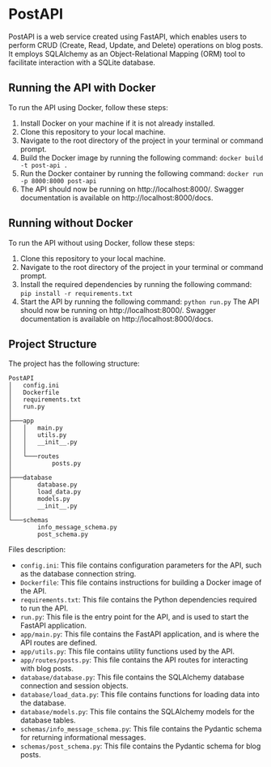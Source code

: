 # PostAPI

PostAPI is a web service created using FastAPI, which enables users to perform CRUD (Create, Read, Update, and Delete) operations on blog posts. It employs SQLAlchemy as an Object-Relational Mapping (ORM) tool to facilitate interaction with a SQLite database.

## Running the API with Docker

To run the API using Docker, follow these steps:

1. Install Docker on your machine if it is not already installed.
2. Clone this repository to your local machine.
3. Navigate to the root directory of the project in your terminal or command prompt.
4. Build the Docker image by running the following command: ```docker build -t post-api .```
5. Run the Docker container by running the following command: ```docker run -p 8000:8000 post-api```
6. The API should now be running on http://localhost:8000/. Swagger documentation is available on http://localhost:8000/docs.

## Running without Docker
To run the API without using Docker, follow these steps:

1. Clone this repository to your local machine.
2. Navigate to the root directory of the project in your terminal or command prompt.
3. Install the required dependencies by running the following command: ```pip install -r requirements.txt```
4. Start the API by running the following command: ```python run.py```
The API should now be running on http://localhost:8000/. Swagger documentation is available on http://localhost:8000/docs.

## Project Structure

The project has the following structure:
```
PostAPI
│   config.ini
│   Dockerfile
│   requirements.txt
│   run.py
│
├───app
│   │   main.py
│   │   utils.py
│   │   __init__.py
│   │
│   └───routes
│           posts.py
│
├───database
│       database.py
│       load_data.py
│       models.py
│       __init__.py
│
└───schemas
        info_message_schema.py
        post_schema.py
```

Files description:

- `config.ini`: This file contains configuration parameters for the API, such as the database connection string.
- `Dockerfile`: This file contains instructions for building a Docker image of the API.
- `requirements.txt`: This file contains the Python dependencies required to run the API.
- `run.py`: This file is the entry point for the API, and is used to start the FastAPI application.
- `app/main.py`: This file contains the FastAPI application, and is where the API routes are defined.
- `app/utils.py`: This file contains utility functions used by the API.
- `app/routes/posts.py`: This file contains the API routes for interacting with blog posts.
- `database/database.py`: This file contains the SQLAlchemy database connection and session objects.
- `database/load_data.py`: This file contains functions for loading data into the database.
- `database/models.py`: This file contains the SQLAlchemy models for the database tables.
- `schemas/info_message_schema.py`: This file contains the Pydantic schema for returning informational messages.
- `schemas/post_schema.py`: This file contains the Pydantic schema for blog posts.